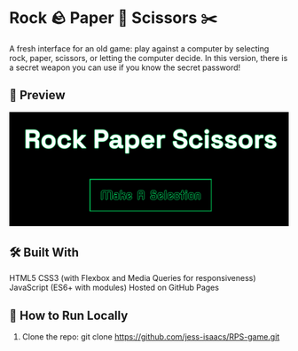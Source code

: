 # Rock 🪨 Paper 📄 Scissors ✂️

A fresh interface for an old game: play against a computer by selecting rock, paper, scissors, or letting the computer decide. In this version, there is a secret weapon you can use if you know the secret password!

<!-- ## 🚀Live Demo
[Click here to try it out!](ADD LINK) -->

## 🎥 Preview
![Rock Paper Scissors Game Screenshot](assets/images/RPS_Preview.png)

## 🛠️ Built With
HTML5
CSS3 (with Flexbox and Media Queries for responsiveness)
JavaScript (ES6+ with modules)
Hosted on GitHub Pages

## 🔧 How to Run Locally
1. Clone the repo:
git clone https://github.com/jess-isaacs/RPS-game.git
